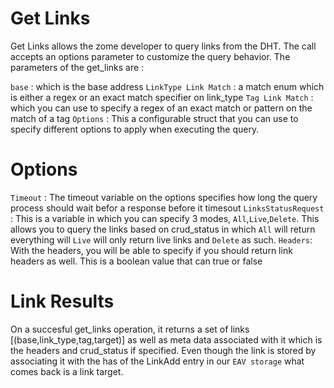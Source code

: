 # Get Links
Get Links allows the zome developer to query links from the DHT. The call accepts an options parameter to customize the query behavior. The parameters of the get_links are : 

`base` : which is the base address
`LinkType Link Match` : a match enum which is either a regex or an exact match specifier on link_type
`Tag Link Match` : which you can use to specify a regex of an exact match or pattern on the match of a tag
`Options` : This a configurable struct that you can use to specify different options to apply when executing the query.

# Options
`Timeout` : The timeout variable on the options specifies how long the query process should wait befor a response before it timesout
`LinksStatusRequest` : This is a variable in which you can specify 3 modes, `All`,`Live`,`Delete`. This allows you to query the links based on crud_status in which `All` will return everything will `Live` will only return live links and `Delete` as such.
`Headers`: With the headers, you will be able to specify if you should return link headers as well. This is a boolean value that can true or false


# Link Results

On a succesful get_links operation, it returns a set of links [(base,link_type,tag,target)] as well as meta data associated with it which is the headers and crud_status if specified. Even though the link is stored by associating it with the has of the LinkAdd entry in our `EAV storage` what comes back is a link target.  
 
